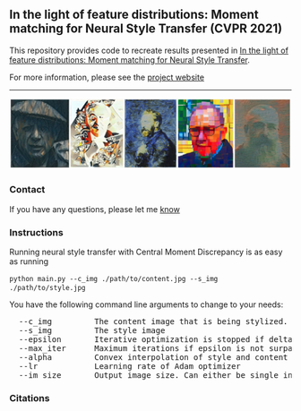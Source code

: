 ## In the light of feature distributions: Moment matching for Neural Style Transfer (CVPR 2021)

This repository provides code to recreate results presented in [In the light of feature distributions: Moment matching for Neural Style Transfer](https://linktoarxiv.follows).

For more information, please see the [project website](https://linkfollowssoon.github.io)

<hr />
<img src="assets/teaser.jpg" />

### Contact
If you have any questions, please let me <a href="mailto:nikolai.kalischek@geod.baug.ethz.ch">know</a>

### Instructions
Running neural style transfer with Central Moment Discrepancy is as easy as running 
```shell
python main.py --c_img ./path/to/content.jpg --s_img ./path/to/style.jpg
``` 
You have the following command line arguments to change to your needs:
<pre>
  --c_img         The content image that is being stylized.
  --s_img         The style image
  --epsilon       Iterative optimization is stopped if delta value of moving average loss is smaller than this value.
  --max_iter      Maximum iterations if epsilon is not surpassed
  --alpha         Convex interpolation of style and content loss (should be set high > 0.9 since we start with content as target)
  --lr            Learning rate of Adam optimizer
  --im_size       Output image size. Can either be single integer for keeping aspect ratio or tuple.
</pre>

### Citations
